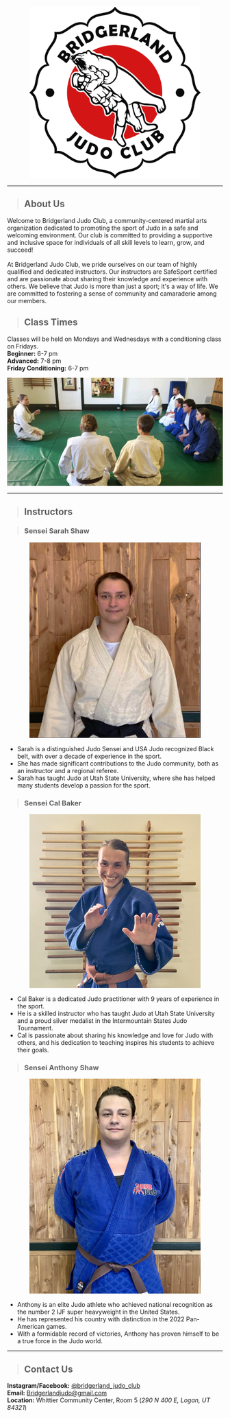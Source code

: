 <p align="center">
<img width="400" src="./Assets/logo.png">
</p>

---
> ## About Us
Welcome to Bridgerland Judo Club, a community-centered martial arts organization dedicated to promoting the sport of Judo in a safe and welcoming environment. Our club is committed to providing a supportive and inclusive space for individuals of all skill levels to learn, grow, and succeed! <br>
<br>
At Bridgerland Judo Club, we pride ourselves on our team of highly qualified and dedicated instructors. Our instructors are SafeSport certified and are passionate about sharing their knowledge and experience with others. We believe that Judo is more than just a sport; it's a way of life. We are committed to fostering a sense of community and camaraderie among our members.

> ## Class Times
Classes will be held on Mondays and Wednesdays with a conditioning class on Fridays. <br>
**Beginner:** 6-7 pm <br>
**Advanced:** 7-8 pm <br>
**Friday Conditioning:** 6-7 pm

<p align="center">
<img width="800" src="./Assets/dojo3.jpg">
</p>


--- 
> ## Instructors

> ### Sensei Sarah Shaw

<p align="center">
<img width="400" src="./Assets/sensei1.png">
</p>

  * Sarah is a distinguished Judo Sensei and USA Judo recognized Black belt, with over a decade of experience in the sport.
  * She has made significant contributions to the Judo community, both as an instructor and a regional referee.
  * Sarah has taught Judo at Utah State University, where she has helped many students develop a passion for the sport.
  
> ### Sensei Cal Baker

<p align="center">
<img width="400" src="./Assets/sensei2.jpg">
</p>

  * Cal Baker is a dedicated Judo practitioner with 9 years of experience in the sport. 
  * He is a skilled instructor who has taught Judo at Utah State University and a proud silver medalist in the Intermountain States Judo Tournament. 
  * Cal is passionate about sharing his knowledge and love for Judo with others, and his dedication to teaching inspires his students to achieve their goals.
  
> ### Sensei Anthony Shaw

<p align="center">
<img width="400" src="./Assets/sensei3.jpg">
</p>

  * Anthony is an elite Judo athlete who achieved national recognition as the number 2 IJF super heavyweight in the United States.
  * He has represented his country with distinction in the 2022 Pan-American games.
  * With a formidable record of victories, Anthony has proven himself to be a true force in the Judo world.

---
> ## Contact Us
**Instagram/Facebook:** [@bridgerland_judo_club](https://www.instagram.com/bridgerland_judo_club)  <br>
**Email:** Bridgerlandjudo@gmail.com <br>
**Location:** Whittier Community Center, Room 5 (*290 N 400 E, Logan, UT 84321*)
